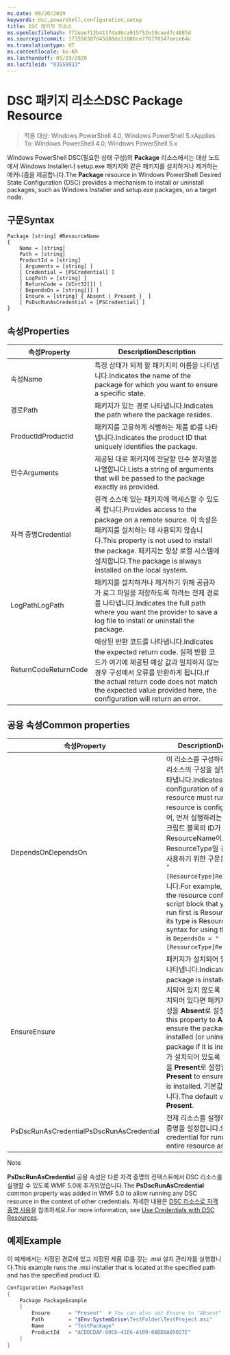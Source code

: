```yaml
---
ms.date: 09/20/2019
keywords: dsc,powershell,configuration,setup
title: DSC 패키지 리소스
ms.openlocfilehash: ff2eae712b4117da9bca915f52e18caed7c4885d
ms.sourcegitcommit: 173556307d45d88de31086ce776770547eece64c
ms.translationtype: HT
ms.contentlocale: ko-KR
ms.lasthandoff: 05/19/2020
ms.locfileid: "83559933"
---
```

# <a name="dsc-package-resource"></a><span data-ttu-id="0ef4c-103">DSC 패키지 리소스</span><span class="sxs-lookup"><span data-stu-id="0ef4c-103">DSC Package Resource</span></span>

> <span data-ttu-id="0ef4c-104">적용 대상: Windows PowerShell 4.0, Windows PowerShell 5.x</span><span class="sxs-lookup"><span data-stu-id="0ef4c-104">Applies To: Windows PowerShell 4.0, Windows PowerShell 5.x</span></span>

<span data-ttu-id="0ef4c-105">Windows PowerShell DSC(필요한 상태 구성)의 **Package** 리소스에서는 대상 노드에서 Windows Installer나 setup.exe 패키지와 같은 패키지를 설치하거나 제거하는 메커니즘을 제공합니다.</span><span class="sxs-lookup"><span data-stu-id="0ef4c-105">The **Package** resource in Windows PowerShell Desired State Configuration (DSC) provides a mechanism to install or uninstall packages, such as Windows Installer and setup.exe packages, on a target node.</span></span>

## <a name="syntax"></a><span data-ttu-id="0ef4c-106">구문</span><span class="sxs-lookup"><span data-stu-id="0ef4c-106">Syntax</span></span>

```Syntax
Package [string] #ResourceName
{
    Name = [string]
    Path = [string]
    ProductId = [string]
    [ Arguments = [string] ]
    [ Credential = [PSCredential] ]
    [ LogPath = [string] ]
    [ ReturnCode = [UInt32[]] ]
    [ DependsOn = [string[]] ]
    [ Ensure = [string] { Absent | Present }  ]
    [ PsDscRunAsCredential = [PSCredential] ]
}
```

## <a name="properties"></a><span data-ttu-id="0ef4c-107">속성</span><span class="sxs-lookup"><span data-stu-id="0ef4c-107">Properties</span></span>

|<span data-ttu-id="0ef4c-108">속성</span><span class="sxs-lookup"><span data-stu-id="0ef4c-108">Property</span></span> |<span data-ttu-id="0ef4c-109">Description</span><span class="sxs-lookup"><span data-stu-id="0ef4c-109">Description</span></span> |
|---|---|
|<span data-ttu-id="0ef4c-110">속성</span><span class="sxs-lookup"><span data-stu-id="0ef4c-110">Name</span></span> |<span data-ttu-id="0ef4c-111">특정 상태가 되게 할 패키지의 이름을 나타냅니다.</span><span class="sxs-lookup"><span data-stu-id="0ef4c-111">Indicates the name of the package for which you want to ensure a specific state.</span></span> |
|<span data-ttu-id="0ef4c-112">경로</span><span class="sxs-lookup"><span data-stu-id="0ef4c-112">Path</span></span> |<span data-ttu-id="0ef4c-113">패키지가 있는 경로 나타냅니다.</span><span class="sxs-lookup"><span data-stu-id="0ef4c-113">Indicates the path where the package resides.</span></span> |
|<span data-ttu-id="0ef4c-114">ProductId</span><span class="sxs-lookup"><span data-stu-id="0ef4c-114">ProductId</span></span> |<span data-ttu-id="0ef4c-115">패키지를 고유하게 식별하는 제품 ID를 나타냅니다.</span><span class="sxs-lookup"><span data-stu-id="0ef4c-115">Indicates the product ID that uniquely identifies the package.</span></span> |
|<span data-ttu-id="0ef4c-116">인수</span><span class="sxs-lookup"><span data-stu-id="0ef4c-116">Arguments</span></span> |<span data-ttu-id="0ef4c-117">제공된 대로 패키지에 전달할 인수 문자열을 나열합니다.</span><span class="sxs-lookup"><span data-stu-id="0ef4c-117">Lists a string of arguments that will be passed to the package exactly as provided.</span></span> |
|<span data-ttu-id="0ef4c-118">자격 증명</span><span class="sxs-lookup"><span data-stu-id="0ef4c-118">Credential</span></span> |<span data-ttu-id="0ef4c-119">원격 소스에 있는 패키지에 액세스할 수 있도록 합니다.</span><span class="sxs-lookup"><span data-stu-id="0ef4c-119">Provides access to the package on a remote source.</span></span> <span data-ttu-id="0ef4c-120">이 속성은 패키지를 설치하는 데 사용되지 않습니다.</span><span class="sxs-lookup"><span data-stu-id="0ef4c-120">This property is not used to install the package.</span></span> <span data-ttu-id="0ef4c-121">패키지는 항상 로컬 시스템에 설치합니다.</span><span class="sxs-lookup"><span data-stu-id="0ef4c-121">The package is always installed on the local system.</span></span> |
|<span data-ttu-id="0ef4c-122">LogPath</span><span class="sxs-lookup"><span data-stu-id="0ef4c-122">LogPath</span></span> |<span data-ttu-id="0ef4c-123">패키지를 설치하거나 제거하기 위해 공급자가 로그 파일을 저장하도록 하려는 전체 경로를 나타냅니다.</span><span class="sxs-lookup"><span data-stu-id="0ef4c-123">Indicates the full path where you want the provider to save a log file to install or uninstall the package.</span></span> |
|<span data-ttu-id="0ef4c-124">ReturnCode</span><span class="sxs-lookup"><span data-stu-id="0ef4c-124">ReturnCode</span></span> |<span data-ttu-id="0ef4c-125">예상된 반환 코드를 나타냅니다.</span><span class="sxs-lookup"><span data-stu-id="0ef4c-125">Indicates the expected return code.</span></span> <span data-ttu-id="0ef4c-126">실제 반환 코드가 여기에 제공된 예상 값과 일치하지 않는 경우 구성에서 오류를 반환하게 됩니다.</span><span class="sxs-lookup"><span data-stu-id="0ef4c-126">If the actual return code does not match the expected value provided here, the configuration will return an error.</span></span> |

## <a name="common-properties"></a><span data-ttu-id="0ef4c-127">공용 속성</span><span class="sxs-lookup"><span data-stu-id="0ef4c-127">Common properties</span></span>

|<span data-ttu-id="0ef4c-128">속성</span><span class="sxs-lookup"><span data-stu-id="0ef4c-128">Property</span></span> |<span data-ttu-id="0ef4c-129">Description</span><span class="sxs-lookup"><span data-stu-id="0ef4c-129">Description</span></span> |
|---|---|
|<span data-ttu-id="0ef4c-130">DependsOn</span><span class="sxs-lookup"><span data-stu-id="0ef4c-130">DependsOn</span></span> |<span data-ttu-id="0ef4c-131">이 리소스를 구성하려면 먼저 다른 리소스의 구성을 실행해야 함을 나타냅니다.</span><span class="sxs-lookup"><span data-stu-id="0ef4c-131">Indicates that the configuration of another resource must run before this resource is configured.</span></span> <span data-ttu-id="0ef4c-132">예를 들어, 먼저 실행하려는 리소스 구성 스크립트 블록의 ID가 ResourceName이고 해당 형식이 ResourceType일 경우, 이 속성을 사용하기 위한 구문은 `DependsOn = "[ResourceType]ResourceName"`입니다.</span><span class="sxs-lookup"><span data-stu-id="0ef4c-132">For example, if the ID of the resource configuration script block that you want to run first is ResourceName and its type is ResourceType, the syntax for using this property is `DependsOn = "[ResourceType]ResourceName"`.</span></span> |
|<span data-ttu-id="0ef4c-133">Ensure</span><span class="sxs-lookup"><span data-stu-id="0ef4c-133">Ensure</span></span> |<span data-ttu-id="0ef4c-134">패키지가 설치되어 있는지 여부를 나타냅니다.</span><span class="sxs-lookup"><span data-stu-id="0ef4c-134">Indicates if the package is installed.</span></span> <span data-ttu-id="0ef4c-135">패키지가 설치되어 있지 않도록 하려면(또는 설치되어 있다면 패키지를 제거) 이 속성을 **Absent**로 설정합니다.</span><span class="sxs-lookup"><span data-stu-id="0ef4c-135">Set this property to **Absent** to ensure the package is not installed (or uninstall the package if it is installed).</span></span> <span data-ttu-id="0ef4c-136">패키지가 설치되어 있도록 하려면 이 속성을 **Present**로 설정합니다.</span><span class="sxs-lookup"><span data-stu-id="0ef4c-136">Set it to **Present** to ensure the package is installed.</span></span> <span data-ttu-id="0ef4c-137">기본값은 **Present**입니다.</span><span class="sxs-lookup"><span data-stu-id="0ef4c-137">The default value is **Present**.</span></span> |
|<span data-ttu-id="0ef4c-138">PsDscRunAsCredential</span><span class="sxs-lookup"><span data-stu-id="0ef4c-138">PsDscRunAsCredential</span></span> |<span data-ttu-id="0ef4c-139">전체 리소스를 실행하기 위한 자격 증명을 설정합니다.</span><span class="sxs-lookup"><span data-stu-id="0ef4c-139">Sets the credential for running the entire resource as.</span></span> |

> [!NOTE]
> <span data-ttu-id="0ef4c-140">**PsDscRunAsCredential** 공용 속성은 다른 자격 증명의 컨텍스트에서 DSC 리소스를 실행할 수 있도록 WMF 5.0에 추가되었습니다.</span><span class="sxs-lookup"><span data-stu-id="0ef4c-140">The **PsDscRunAsCredential** common property was added in WMF 5.0 to allow running any DSC resource in the context of other credentials.</span></span> <span data-ttu-id="0ef4c-141">자세한 내용은 [ DSC 리소스로 자격 증명 사용](../../../configurations/runasuser.md)을 참조하세요.</span><span class="sxs-lookup"><span data-stu-id="0ef4c-141">For more information, see [Use Credentials with DSC Resources](../../../configurations/runasuser.md).</span></span>

## <a name="example"></a><span data-ttu-id="0ef4c-142">예제</span><span class="sxs-lookup"><span data-stu-id="0ef4c-142">Example</span></span>

<span data-ttu-id="0ef4c-143">이 예제에서는 지정된 경로에 있고 지정된 제품 ID를 갖는 .msi 설치 관리자를 실행합니다.</span><span class="sxs-lookup"><span data-stu-id="0ef4c-143">This example runs the .msi installer that is located at the specified path and has the specified product ID.</span></span>

```powershell
Configuration PackageTest
{
    Package PackageExample
    {
        Ensure      = "Present"  # You can also set Ensure to "Absent"
        Path        = "$Env:SystemDrive\TestFolder\TestProject.msi"
        Name        = "TestPackage"
        ProductId   = "ACDDCDAF-80C6-41E6-A1B9-8ABD8A05027E"
    }
}
```
